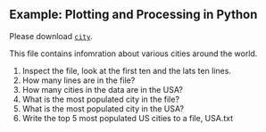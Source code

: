 Example: Plotting and Processing in Python
------------------------------------------

Please download [`city`](https://raw.githubusercontent.com/jattenberg/PDS-Spring-2014/master/data/city). 

This file contains infomration about various cities around the world.

1. Inspect the file, look at the first ten and the lats ten lines.
2. How many lines are in the file? 
3. How many cities in the data are in the USA?
4. What is the most populated city in the file?
5. What is the most populated city in the USA?
6. Write the top 5 most populated US cities to a file, USA.txt
